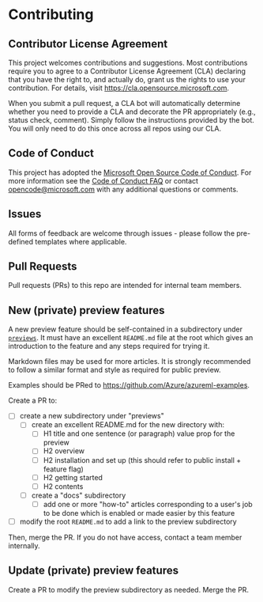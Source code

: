 # Contributing

## Contributor License Agreement

This project welcomes contributions and suggestions.  Most contributions require you to agree to a
Contributor License Agreement (CLA) declaring that you have the right to, and actually do, grant us
the rights to use your contribution. For details, visit https://cla.opensource.microsoft.com.

When you submit a pull request, a CLA bot will automatically determine whether you need to provide
a CLA and decorate the PR appropriately (e.g., status check, comment). Simply follow the instructions
provided by the bot. You will only need to do this once across all repos using our CLA.

## Code of Conduct

This project has adopted the [Microsoft Open Source Code of Conduct](https://opensource.microsoft.com/codeofconduct/).
For more information see the [Code of Conduct FAQ](https://opensource.microsoft.com/codeofconduct/faq/) or
contact [opencode@microsoft.com](mailto:opencode@microsoft.com) with any additional questions or comments.

## Issues

All forms of feedback are welcome through issues - please follow the pre-defined templates where applicable.

## Pull Requests

Pull requests (PRs) to this repo are intended for internal team members.

## New (private) preview features

A new preview feature should be self-contained in a subdirectory under [`previews`](previews). It must have an excellent `README.md` file at the root which gives an introduction to the feature and any steps required for trying it.

Markdown files may be used for more articles. It is strongly recommended to follow a similar format and style as required for public preview.

Examples should be PRed to https://github.com/Azure/azureml-examples. 

Create a PR to:

- [ ] create a new subdirectory under "previews"
    - [ ] create an excellent README.md for the new directory with:
        - [ ] H1 title and one sentence (or paragraph) value prop for the preview
        - [ ] H2 overview
        - [ ] H2 installation and set up (this should refer to public install + feature flag)
        - [ ] H2 getting started
        - [ ] H2 contents
    - [ ] create a "docs" subdirectory
        - [ ] add one or more "how-to" articles corresponding to a user's job to be done which is enabled or made easier by this feature

- [ ] modify the root `README.md` to add a link to the preview subdirectory

Then, merge the PR. If you do not have access, contact a team member internally.

## Update (private) preview features

Create a PR to modify the preview subdirectory as needed. Merge the PR.

